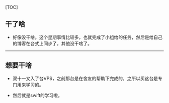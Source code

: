 [TOC]

## 干了啥

- 好像没干啥。这个星期事情比较多，也就完成了小组给的任务，然后是给自己的博客在台式上同步了，其他没干啥了。

---

## 想要干啥

- 双十一又入了台VPS，之前那台是在舍友的帮助下完成的，之所以买这台是专门用来学习的。

- 然后就是swift的学习啦。